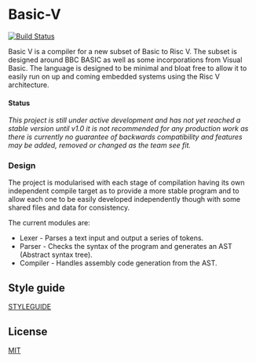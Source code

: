 # Basic-V

[![Build Status](https://travis-ci.com/c0rp3n/basic-v.svg?token=1eAJNuAjQDrssYuuMWC9&branch=master)](https://travis-ci.com/c0rp3n/basic-v)

Basic V is a compiler for a new subset of Basic to Risc V. The subset is designed around BBC BASIC as well as some incorporations from Visual Basic. The language is designed to be minimal and bloat free to allow it to easily run on up and coming embedded systems using the Risc V architecture.

#### Status
_This project is still under active development and has not yet reached a stable version until v1.0 it is not recommended for any production work as there is currently no guarantee of backwards compatibility and features may be added, removed or changed as the team see fit._

### Design
The project is modularised with each stage of compilation having its own independent compile target as to provide a more stable program and to allow each one to be easily developed independently though with some shared files and data for consistency.

The current modules are:
 - Lexer - Parses a text input and output a series of tokens.
 - Parser - Checks the syntax of the program and generates an AST (Abstract syntax tree).
 - Compiler - Handles assembly code generation from the AST.

## Style guide
[STYLEGUIDE](STYLEGUIDE.md "STYLEGUIDE")

## License
[MIT](LICENSE.md "MIT")
